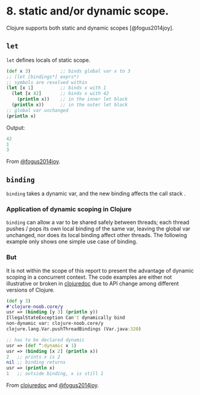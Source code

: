# 8. static and/or dynamic scope.

Clojure supports both static and dynamic scopes [@fogus2014joy].

## `let` 

`let` defines locals of static scope.


``` clj
(def x 3)           ;; binds global var x to 3
;; (let [bindings*] exprs*)
;; symbols are resolved within 
(let [x 1]          ;; binds x with 1
  (let [x 42]       ;; binds x with 42
    (println x))    ;; in the inner let block
  (println x))      ;; in the outer let block
;; global var unchanged
(println x)
```
Output:

``` clj
42
1
3
```

From [@fogus2014joy](Ch.10.6.4).

## `binding`

`binding` takes a dynamic var, and the new binding affects the call stack . 

### Application of dynamic scoping in Clojure

`binding` can allow a var to be shared safely between threads; each thread pushes / pops its own local binding of the same var, leaving the global var unchanged, nor does its local binding affect other threads. The following example only shows one simple use case of binding. 

### But

It is not within the scope of this report to present the advantage of dynamic scoping in a concurrent context. The code examples are either not illustrative or broken in [clojuredoc](https://clojuredocs.org/clojure.core/binding) due to API change among different versions of Clojure.


``` clj
(def y 3)
#'clojure-noob.core/y
usr => (binding [y 3] (println y))
IllegalStateException Can't dynamically bind 
non-dynamic var: clojure-noob.core/y 
clojure.lang.Var.pushThreadBindings (Var.java:320)

;; has to be declared dynamic 
usr => (def ^:dynamic x 1)
usr => (binding [x 2] (println x))
2   ;; prints x is 2
nil ;; binding returns
usr => (println x)
1   ;; outside binding, x is still 1
```

From [clojuredoc](https://clojuredocs.org/clojure.core/binding) and [@fogus2014joy](Ch.10.6).
